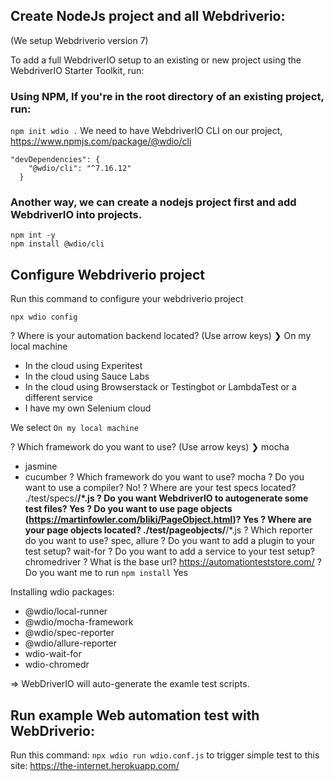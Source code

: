 ## Create NodeJs project and all Webdriverio:
(We setup Webdriverio version 7)

To add a full WebdriverIO setup to an existing or new project using the WebdriverIO Starter Toolkit, run:

### Using NPM, If you're in the root directory of an existing project, run:

`npm init wdio .`
We need to have WebdriverIO CLI on our project,
https://www.npmjs.com/package/@wdio/cli
```
"devDependencies": {
    "@wdio/cli": "^7.16.12"
  }
```
### Another way, we can create a nodejs project first and add WebdriverIO into projects.

```
npm int -y
npm install @wdio/cli
```

## Configure Webdriverio project

Run this command to configure your webdriverio project
```
npx wdio config
```

? Where is your automation backend located? (Use arrow keys)
❯ On my local machine 
  + In the cloud using Experitest 
  + In the cloud using Sauce Labs 
  + In the cloud using Browserstack or Testingbot or LambdaTest or a different service 
  + I have my own Selenium cloud

We select `On my local machine`

? Which framework do you want to use? (Use arrow keys)
❯ mocha 
  + jasmine 
  + cucumber
? Which framework do you want to use? mocha
? Do you want to use a compiler? No!
? Where are your test specs located? ./test/specs/**/*.js
? Do you want WebdriverIO to autogenerate some test files? Yes
? Do you want to use page objects (https://martinfowler.com/bliki/PageObject.html)? Yes
? Where are your page objects located? ./test/pageobjects/**/*.js
? Which reporter do you want to use? spec, allure
? Do you want to add a plugin to your test setup? wait-for
? Do you want to add a service to your test setup? chromedriver
? What is the base url? https://automationteststore.com/
? Do you want me to run `npm install` Yes

Installing wdio packages:
- @wdio/local-runner
- @wdio/mocha-framework
- @wdio/spec-reporter
- @wdio/allure-reporter
- wdio-wait-for
- wdio-chromedr

=> WebDriverIO will auto-generate the examle test scripts.
## Run example Web automation test with WebDriverio:
Run this command: `npx wdio run wdio.conf.js` to trigger simple test to this site: https://the-internet.herokuapp.com/
